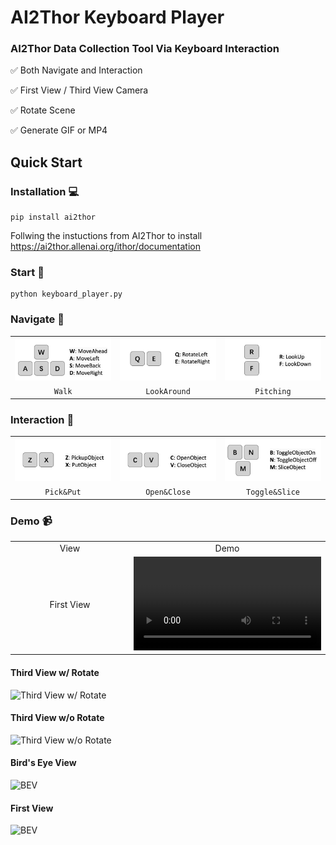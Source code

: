 # AI2Thor Keyboard Player
### AI2Thor Data Collection Tool Via Keyboard Interaction
✅ Both Navigate and Interaction

✅ First View / Third View Camera

✅ Rotate Scene

✅ Generate GIF or MP4

## Quick Start

### Installation 💻
```
pip install ai2thor
```
Follwing the instuctions from AI2Thor to install
https://ai2thor.allenai.org/ithor/documentation

### Start 👋
```
python keyboard_player.py
```

### Navigate 🏃
<table>
    <tr>
        <td width="33%">
            <img src="https://github.com/ByZ0e/AI2Thor_keyboard_player/blob/main/images/Walk.png" width="100%" />
        </td>
        <td width="33%">
            <img src="https://github.com/ByZ0e/AI2Thor_keyboard_player/blob/main/images/LookAround.png" width="100%" />
        </td>
        <td width="33%">
            <img src="https://github.com/ByZ0e/AI2Thor_keyboard_player/blob/main/images/Pitching.png" width="100%" />
        </td>
    </tr>
    <tr>
        <td align="center" width="33%">
            <code>Walk</code>
        </td>
        <td align="center" width="33%">
            <code>LookAround</code>
        </td>
        <td align="center" width="33%">
            <code>Pitching</code>
        </td>
    </tr>
</table>

### Interaction 🦾
<table>
    <tr>
        <td width="33%">
            <img src="https://github.com/ByZ0e/AI2Thor_keyboard_player/blob/main/images/Pick&Put.png" width="100%" />
        </td>
        <td width="33%">
            <img src="https://github.com/ByZ0e/AI2Thor_keyboard_player/blob/main/images/Open&Close.png" width="100%" />
        </td>
        <td width="33%">
            <img src="https://github.com/ByZ0e/AI2Thor_keyboard_player/blob/main/images/Toggle&Slice.png" width="100%" />
        </td>
    </tr>
    <tr>
        <td align="center" width="33%">
            <code>Pick&Put</code>
        </td>
        <td align="center" width="33%">
            <code>Open&Close</code>
        </td>
        <td align="center" width="33%">
            <code>Toggle&Slice</code>
        </td>
    </tr>
</table>

### Demo 📹

<table>
    <tr>
        <td align="center" width="80">
            View
        </td>
        <td align="center" colspan="2">
            Demo
        </td>
    </tr>
    <tr>
        <td align="center">
            First View
        </td>
        <td width="50%">
            <video src="https://github.com/ByZ0e/AI2Thor_keyboard_player/blob/main/demos/first_view_FloorPlan19_physics.mp4"/>
        </td>
    </tr>
</table>


#### Third View w/ Rotate
![Third View w/ Rotate](https://github.com/ByZ0e/AI2Thor_keyboard_player/blob/main/third_view.gif)

#### Third View w/o Rotate
![Third View w/o Rotate](https://github.com/ByZ0e/AI2Thor_keyboard_player/blob/main/top_view.gif)

#### Bird's Eye View
![BEV](https://github.com/ByZ0e/AI2Thor_keyboard_player/blob/main/map_view.gif)

#### First View
![BEV](https://github.com/ByZ0e/AI2Thor_keyboard_player/blob/main/first_view.gif)

